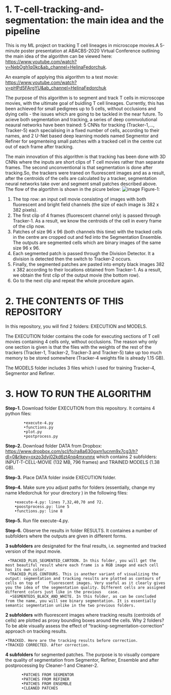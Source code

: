 # 1. T-cell-tracking-and-segmentation: the main idea and the pipeline
This is my ML project on tracking T cell lineages in microscope movies.A 5-minute poster presentation at ABACBS-2020 Virtual Conference outlining the main idea of the algorithm can be viewed here: https://www.youtube.com/watch?v=NebOgh1q0kc&ab_channel=HelinaFedorchuk.

An example of applying this algorithm to a test movie:
https://www.youtube.com/watch?v=pHPd5FArgYU&ab_channel=HelinaFedorchuk

The purpose of this algorithm is to segment and track T cells in microscope movies, with the ultimate goal of buidling T cell lineages. Currently, this has been achieved for small pedigrees up to 5 cells, without occlusions and dying cells - the issues which are going to be tackled in the near future.
To acieve both segmentation and tracking, a series of deep comnvolutional neaural networks have been trained: 5 CNNs for tracking (Tracker-1,..., Tracker-5) each specialising in a fixed number of cells, according to their names,  and 2 U-Net based deep learning models named Segmentor and Refiner for segmenteing small patches with a tracked cell in the centre cut out of each frame after tracking.

The main innovation of this algorithm is that tracking has been done with 3D CNNs where the inputs are short clips of T cell movies rather than separate frames. The second unconventional is that segmentation is done after tracking.So, the trackers were traned on fluorescent images and as a result, after the centroids of the cells are calculated by a tracker, segmentation neural networks take over and segment small patches described above.
The flow of the algortihm is shown in the picure below:
![image](https://user-images.githubusercontent.com/17193930/188294823-f0d75314-a2fa-4fec-bb47-82150116d443.png) 
Figure-1:
1. The top row: an input cell movie consisting of images with both fluorescent and bright field channels (the size of each image is 382 x 382 pixels).
2. The first clip of 4 frames (fluorescent channel only) is passed through Tracker-1. As a result, we know the centroids of the cell in every frame of the clip now.
 3. Patches of size 96 x 96 (both channels this time) with the tracked cells in the centre are cropped out and fed into the Segmentation Ensemble. The outputs are segmented cells which are binary images of the same size 96 x 96. 
4. Each segmented patch is passed through the Division Detector. It a division is detected then the switch to Tracker-2 occurs.
5. Finally, the segmented patches are pasted into empty black images 382 x 382 according to their locations obtained from Tracker-1. As a result, we obtain the first clip of the output movie (the bottom row).
 6. Go to the next clip and repeat the whole procedure again.
 


# 2. THE CONTENTS OF THIS REPOSITORY
In this repository, you will find 2 folders: EXECUTION and MODELS. 

The EXECUTION folder contains the code for executing  sections of T cell movies containing 4 cells only, without occlusions. The reason why only one section is given is that the files with the weights of the rest of the trackers (Tracker-1, Tracker-2, Tracker-3 and Tracker-5) take up too much memory to be stored somewhere (Tracker-4 weights file is already 1.15 GB).

 The MODELS folder includes 3 files which I used for training Tracker-4, Segmentor and Refiner.

# 3. HOW TO RUN THE ALGORITHM

**Step-1.** Download folder EXECUTION from this repository. It contains 4 python files:

            •execute-4.py
            •functions.py
            •plot.py
            •postprocess.py


**Step-2.** Download folder DATA from Dropbox: https://www.dropbox.com/scl/fo/ra8a630gxm1ucnm9x7cg3/h?dl=0&rlkey=oxzo3dyj02kd6zt4nq4mxynnx   which contains 2 subfolders: INPUT-T-CELL-MOVIE (132 MB, 796 frames) and TRAINED MODELS (1.38 GB).

**Step-3.** Place DATA folder inside EXECUTION folder.

**Step-4.**  Make sure you adjust paths for folders (essentially, change my name kfedorchuk for your directory ) in the following files:

        •execute-4.py: lines 7,32,40,70 and 72.
        •poostprocess.py: line 5
        •functions.py: line 8

**Step-5.** Run file execute-4.py.

**Step-6.** Observe the results in folder RESULTS. It containes a number of subfolders where the outputs are given in different forms.

**3 subfolders** are designated for the final results, i.e. segmented and tracked version of the input movie.

     •TRACKED_PLUS_SEGMENTED_CARTOON. In this folder, you will get the most beautiful result where each frame is a RGB image and each cell has its own color.
     •TRACKED_PLUS_CONTOURS. This is another variant of visualizing the output: segmentation and tracking results are plotted as contours of cells on top of    fluorescent images. Very useful as it clearly gives you the idea of the segmentation quality. Different cells are assigned different colors just like in the previous   case.
      •SEGMENTEDS_BLACK_AND_WHITE. In this folder, as can be concluded from the name, you will see binary segmentation. It is essentially semantic segmentation unlike in the two previous folders. 

**2 subfolders** with fluorescent images where tracking results (centroids of cells) are plotted as proxy bounding boxes around the cells. Why 2 folders? To be able visually assess the effect of “tracking-segmentation-correction” approach on tracking results.

    •TRACKED. Here are the tracking results before correction.
    •TRACKED CORRECTED. After correction.

**4 subfolders** for segmented patches. The purpose is to visually compare the quality of segmentation from Segmentor, Refiner, Ensemble and after postprocessing by Cleaner-1 and Cleaner-2.

           •PATCHES FROM SEGMENTOR
           •PATCHES FROM REFINER
           •PATCHES FROM ENSEMBLE
           •CLEANED PATCHES








 




